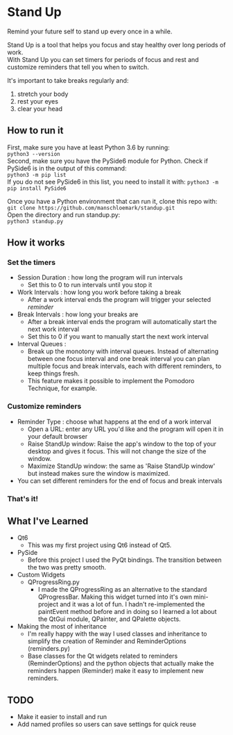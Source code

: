 # Stand Up
Remind your future self to stand up every once in a while.

Stand Up is a tool that helps you focus and stay healthy over long periods of work.  
With Stand Up you can set timers for periods of focus and rest and customize reminders that tell you when to switch.

It's important to take breaks regularly and:
 1. stretch your body
 1. rest your eyes
 1. clear your head

## How to run it
First, make sure you have at least Python 3.6 by running:  
` python3 --version `  
Second, make sure you have the PySide6 module for Python.
Check if PySide6 is in the output of this command:  
`python3 -m pip list`  
If you do not see PySide6 in this list, you need to install it with:
 `python3 -m pip install PySide6`  

Once you have a Python environment that can run it, clone this repo with:  
`git clone https://github.com/manschloemark/standup.git`  
Open the directory and run standup.py:  
`python3 standup.py`  

## How it works

### Set the timers
- Session Duration : how long the program will run intervals
  - Set this to 0 to run intervals until you stop it
- Work Intervals   : how long you work before taking a break
  - After a work interval ends the program will trigger your selected _reminder_
- Break Intervals  : how long your breaks are
  - After a break interval ends the program will automatically start the next work interval
  - Set this to 0 if you want to manually start the next work interval
- Interval Queues  :
  - Break up the monotony with interval queues. Instead of alternating between one focus interval and one break interval you can plan multiple focus and break intervals, each with different reminders, to keep things fresh.
  - This feature makes it possible to implement the Pomodoro Technique, for example.

### Customize reminders
- Reminder Type    : choose what happens at the end of a work interval
  - Open a URL: enter any URL you'd like and the program will open it in your default browser
  - Raise StandUp window: Raise the app's window to the top of your desktop and gives it focus. This will not change the size of the window.
  - Maximize StandUp window: the same as 'Raise StandUp window' but instead makes sure the window is maximized.
- You can set different reminders for the end of focus and break intervals

### That's it!

## What I've Learned
- Qt6
  - This was my first project using Qt6 instead of Qt5.
- PySide
  - Before this project I used the PyQt bindings. The transition between the two was pretty smooth.
- Custom Widgets
  - QProgressRing.py
    - I made the QProgressRing as an alternative to the standard QProgressBar. Making this widget turned into it's own mini-project and it was a lot of fun. I hadn't re-implemented the paintEvent method before and in doing so I learned a lot about the QtGui module, QPainter, and QPalette objects.
- Making the most of inheritance
  - I'm really happy with the way I used classes and inheritance to simplify the creation of Reminder and ReminderOptions (reminders.py)
  - Base classes for the Qt widgets related to reminders (ReminderOptions) and the python objects that actually make the reminders happen (Reminder) make it easy to implement new reminders.

## TODO
- Make it easier to install and run
- Add named profiles so users can save settings for quick reuse
